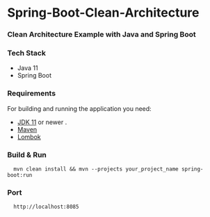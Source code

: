 # Spring-Boot-Clean-Architecture

### Clean Architecture Example with Java and Spring Boot

### Tech Stack 
 - Java 11
 - Spring Boot
 
 ### Requirements

For building and running the application you need:
- [JDK 11](https://www.oracle.com/java/technologies/javase-jdk11-downloads.html) or newer . 
- [Maven](https://maven.apache.org)
- [Lombok](https://projectlombok.org/)

### Build & Run 

```
  mvn clean install && mvn --projects your_project_name spring-boot:run
```
  
### Port
```
  http://localhost:8085
```
